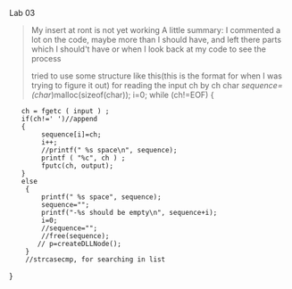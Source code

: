  Lab 03

> My insert at ront is not yet working
> A little summary: I commented a lot on the code, maybe more than I should have, and left there parts which I should't have or when I look back at my code to see the process
>  
> tried to use some structure like this(this is the format for when I was trying to figure it out) for reading the input ch by ch
char *sequence=(char*)malloc(sizeof(char));
    i=0;
    while (ch!=EOF)
    {

       ch = fgetc ( input ) ;
       if(ch!=' ')//append
       {
            sequence[i]=ch;
            i++;
            //printf(" %s space\n", sequence);
            printf ( "%c", ch ) ;
            fputc(ch, output);
       }
       else
        {
            printf(" %s space", sequence);
            sequence="";
            printf("-%s should be empty\n", sequence+i);
            i=0;
            //sequence="";
            //free(sequence);
           // p=createDLLNode();
        }
        //strcasecmp, for searching in list
   }



